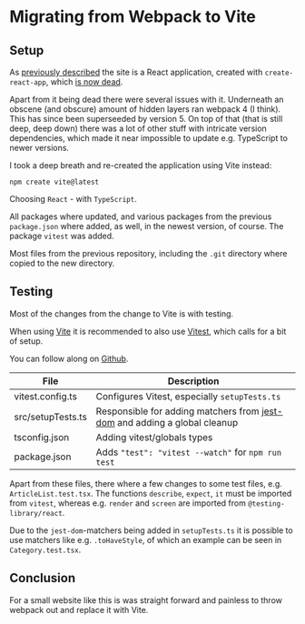 # Migrating from Webpack to Vite

## Setup

As [previously described](https://mrlegacy.dk/blogs/about-this-site) the 
site is a React application, created with `create-react-app`, which
[is now dead](https://dev.to/ag2byte/create-react-app-is-officially-dead-h7o).

Apart from it being dead there were several issues with it. Underneath an
obscene (and obscure) amount of hidden layers ran webpack 4 (I think). This has since
been superseeded by version 5. On top of that (that is still deep, deep down)
there was a lot of other stuff with intricate version dependencies, which made
it near impossible to update e.g. TypeScript to newer versions.

I took a deep breath and re-created the application using Vite instead:

````
npm create vite@latest
````

Choosing `React` - with `TypeScript`. 

All packages where updated, and various packages from 
the previous `package.json` where added, as well, in the
newest version, of course. The package `vitest` was added.

Most files from the previous repository, including the `.git`
directory where copied to the new directory.

## Testing

Most of the changes from the change to Vite is with testing. 

When using [Vite](https://vitejs.dev/) it is recommended to also use 
[Vitest](https://vitest.dev/), which calls for a bit of setup.

You can follow along on [Github](https://github.com/TorbenRahbekKoch/mr-legacy).

| File | Description |
|------|-------------|
| vitest.config.ts | Configures Vitest, especially `setupTests.ts`  |
| src/setupTests.ts | Responsible for adding matchers from [jest-dom](https://www.npmjs.com/package/@testing-library/jest-dom) and adding a global cleanup| 
| tsconfig.json | Adding vitest/globals types | 
| package.json | Adds `"test": "vitest --watch"` for `npm run test` |

Apart from these files, there where a few changes to some
test files, e.g. `ArticleList.test.tsx`. The functions
`describe`, `expect`, `it` must be imported from 
`vitest`, whereas e.g. `render` and `screen` are
imported from `@testing-library/react`.

Due to the `jest-dom`-matchers being added in `setupTests.ts` it
is possible to use matchers like e.g. `.toHaveStyle`, of which an 
example can be seen in `Category.test.tsx`.

## Conclusion

For a small website like this is was straight forward and
painless to throw webpack out and replace it with Vite.